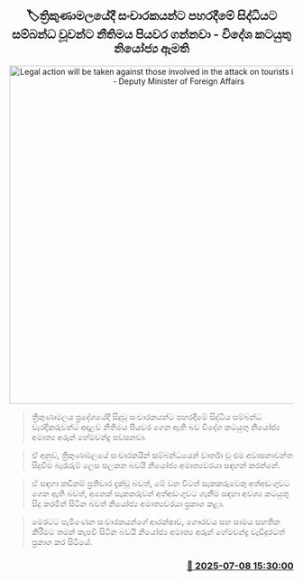 <p align='center'><b><h2 align='center' title='Legal action will be taken against those involved in the attack on tourists in Trincomalee - Deputy Minister of Foreign Affairs'>🏷ත්‍රිකුණාමලයේදී සංචාරකයන්ට පහරදීමේ සිද්ධියට සම්බන්ධ වූවන්ට නීතිමය පියවර ගන්නවා - විදේශ කටයුතු නියෝජ්‍ය ඇමති</h2></b></p>
<p align='center'><img src='https://helakuru.sgp1.cdn.digitaloceanspaces.com/esana/images/lib/fight-uo.jpg' width='600' alt='Legal action will be taken against those involved in the attack on tourists in Trincomalee - Deputy Minister of Foreign Affairs'></p>

> ත්‍රිකුණාමලය ප්‍රදේශයේදී සිදුවූ සංචාරකයන්ට පහරදීමේ සිද්ධිය සම්බන්ධ වැරදිකරුවන්ට අදාළව නීතිමය පියවර ගෙන ඇති බව විදේශ කටයුතු නියෝජ්‍ය අමාත්‍ය අරුන් හේමචන්ද්‍ර පවසනවා.

> ඒ අනුව, ත්‍රිකුණාමලයේ සංචාරකයින් සම්බන්ධයෙන් වාර්තා වූ එම අවාසනාවන්ත සිදුවීම බැරෑරුම් ලෙස සලකන බවයි නියෝජ්‍ය අමාත්‍යවරයා සඳහන් කරන්නේ.

> ඒ සඳහා කඩිනම් ප්‍රතිචාර දැක්වූ බවත්, මේ වන විටත් සැකකරුවෙකු අත්අඩංගුවට ගෙන ඇති බවත්, අනෙක් සැකකරුවන් අත්අඩංගුවට ගැනීම සඳහා අවශ්‍ය කටයුතු සිදු කරමින් සිටින බවත් නියෝජ්‍ය අමාත්‍යවරයා ප්‍රකාශ කළා.

> මෙරටට පැමිණෙන සංචාරකයන්ගේ ආරක්ෂාව, ගෞරවය සහ සාමය සහතික කිරීමට තමන් කැපවී සිටින බවයි නියෝජ්‍ය අමාත්‍ය අරුන් හේමචන්ද්‍ර වැඩිදුරටත් ප්‍රකාශ කර සිටියේ.



<h3 align='right'><a href='https://www.helakuru.lk/esana/p/111692/'>📅 2025-07-08 15:30:00</a></h3>
